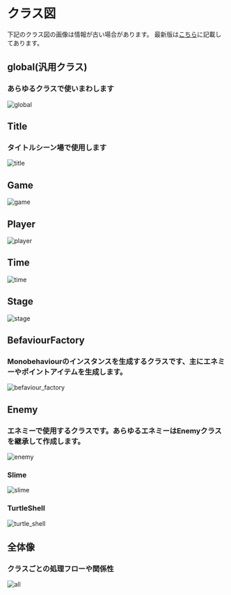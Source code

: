 # クラス図
下記のクラス図の画像は情報が古い場合があります。
最新版は[こちら](https://app.diagrams.net/#G1QGI5yq3zweLk-QUvVZcqQ_UyckQmXLeU)に記載してあります。

## global(汎用クラス)
### あらゆるクラスで使いまわします
![global](https://user-images.githubusercontent.com/96030906/154132128-f7e41495-7691-47da-a118-cf4ea28169c9.png)

## Title
### タイトルシーン場で使用します
![title](https://user-images.githubusercontent.com/96030906/154132278-adad8852-2789-48f1-b6a5-077342922ae1.png)

## Game

![game](https://user-images.githubusercontent.com/96030906/154132365-19e0ce86-18f8-4d7a-b63f-6fb990c1836d.png)
## Player
![player](https://user-images.githubusercontent.com/96030906/154132417-cc7e269d-7de3-4328-9ddf-4c127aa63c98.png)

## Time
![time](https://user-images.githubusercontent.com/96030906/154132449-03686cc5-99eb-42cd-bbcc-f7e52307e932.png)

## Stage
![stage](https://user-images.githubusercontent.com/96030906/154132954-3bb5c01a-62b9-46ad-a55a-e7ebd014b0f1.png)

## BefaviourFactory
### Monobehaviourのインスタンスを生成するクラスです、主にエネミーやポイントアイテムを生成します。
![befaviour_factory](https://user-images.githubusercontent.com/96030906/154132994-b37f9ba7-5e7e-4fdd-a04d-87d0e5839905.png)

## Enemy
### エネミーで使用するクラスです。あらゆるエネミーはEnemyクラスを継承して作成します。
![enemy](https://user-images.githubusercontent.com/96030906/154132727-286d1f32-5672-4a2f-8c4b-cebfe52328dc.png)

### Slime
![slime](https://user-images.githubusercontent.com/96030906/154132769-028e8996-3b66-402e-a9aa-d4b529392575.png)

### TurtleShell
![turtle_shell](https://user-images.githubusercontent.com/96030906/154132787-e17ed92a-3afe-45d1-9998-03e224e8a813.png)

## 全体像
### クラスごとの処理フローや関係性
![all](https://user-images.githubusercontent.com/96030906/154134056-fc1215a0-5664-4b53-bba6-a759a83a314c.png)